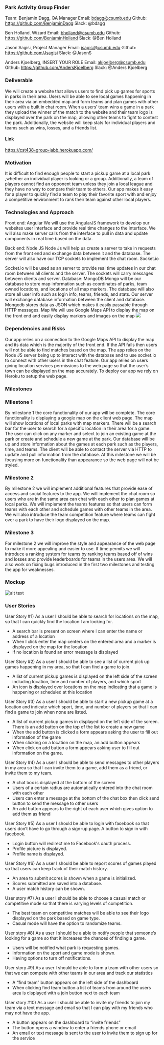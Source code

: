 
### **Park Activity Group Finder**

Team:
Benjamin Dagg, QA Manager
Email: bdagg@csumb.edu
Github: https://github.com/BenjaminDagg
Slack: @bdagg

Ben Holland, Wizard
Email: bholland@csumb.edu
Github: https://github.com/BenjaminHolland
Slack: @Ben Holland

Jason Sagisi, Project Manager
Email: jsagisi@csumb.edu
Github: https://github.com/Jsagisi
Slack: @JasonS

Anders Kjoelberg, INSERT YOUR ROLE
Email: akjoelberg@csumb.edu
Github: https://github.com/AndersKjoelberg
Slack: @Anders Kjoelberg

### Deliverable 

We will create a website that allows users to find pick up games for sports in parks in their area. Users will be able to see local games happening in their area via an embedded map and form teams and plan games with other users with a built in chat room. When a users’ team wins a game in a park they upload the winner of the match to the website and their team logo is displayed over the park on the map, allowing other teams to fight to contest the park. Additionally, the website will keep stats for individual players and teams such as wins, losses, and a friends list.

#### Link 
https://cst438-group-jabb.herokuapp.com/

### Motivation

It is difficult to find enough people to start a pickup game  at a local park ,whether an individual player is looking or a group. Additionally, a team of players cannot find an opponent team unless they join a local league and they have no way to compare their team to others. Our app makes it easy for a player to quickly find a team to play their favorite sport with and enjoy a competitive environment to rank their team against other local players.

### Technologies and Approach

Front end: Angular
We will use the AngularJS framework to develop our websites user interface and provide real time changes to the interface. We will also make server calls from the interface to pull in data and update components in real time based on the data.

Back end: Node JS
Node Js will help us create a server to take in requests from the front end and exchange data between it and the database. The server will also have our TCP sockets to implement the chat room.
Socket.io

Socket.io will be used as an server to provide real time updates in our chat room between all clients and the server. The sockets will carry messages between clients and server.
Database: MongoDB
Mongo will be our database to store map information such as coordinates of parks, team owned locations, and locations of all map markers. The database will also store all user info such as login info, teams, friends, and stats. Our server will exchange database information between the client and database. Mongodb stores data as JSON which makes it easily passable through HTTP messages.
Map
We will use Google Maps API to display the map on the front end and easily display markers and images on the map
![](https://github.com/Jsagisi/CST438-Group-Project/blob/master/design.jpg)
 



### Dependencies and Risks

Our app relies on a connection to the Google Maps API to display the map and its data which is the majority of the front end. If the API fails then users will not be able to find matches based on the map. The app relies on the Node JS server being up to interact with the database and to use socket.io to connect with other users in the chat feature. Our app relies on users giving location services permissions to the web page so that the user’s town can be displayed on the map accurately. To deploy our app we rely on Heroku to setup the web page.

### Milestones

### Milestone 1
By milestone 1 the core functionality of our app will be complete. The core functionality is displaying a google map on the client web page. The map will show locations of local parks with map markers. There will be a search bar for the user to search for a specific location in their area for a game. The user can click on any marker and select to join an existing game at the park or create and schedule a new game at the park. Our database will be up and store information about the games at each park such as the players, time, and teams. The client will be able to contact the server via HTTP to update and pull information from the database. At this milestone we will be focusing more on functionality than appearance so the web page will not be styled.

### Milestone 2
By milestone 2 we will implement additional features that provide ease of access and social features to the app. We will implement the chat room so users who are in the same area can chat with each other to plan games at local parks. We will implement the teams features so that users can form teams with each other and schedule games with other teams in the area. We will also introduce the team competition feature where teams can fight over a park to have their logo displayed on the map.

### Milestone 3
For milestone 2 we will improve the style and appearance of the web page to make it more appealing and easier to use. If time permits we will introduce a ranking system for teams by ranking teams based off of wins and losses and provide leaderboards for teams in the users area. We will also work on fixing bugs introduced in the first two milestones and testing the app for weaknesses. 

### Mockup

![alt text](https://github.com/Jsagisi/CST438-Group-Project/blob/master/mockup.jpg)

### User Stories

User Story #1) As a user I should be able to search for locations on the map, so that I can quickly find the location I am looking for.

* A search bar is present on screen where I can enter the name or address of a location
* When I click enter the map centers on the entered area and a marker is displayed on the map for the location
* If no location is found an error message is displayed

User Story #2) As a user I should be able to see a list of current pick up games happening in my area, so that I can find a game to join.
* A list of current pickup games is displayed on the left side of the screen including location, time and number of players, and which sport
* An icon is displayed over locations on the map indicating that a game is happening or scheduled at this location

User Story #3) As a user I should be able to start a new pickup game at a location and indicate which sport, time, and number of players so that I can find a game to join when none are listed.
* A list of current pickup games in displayed on the left side of the screen. There is an add button on the top of the list to create a new game
* When the add button is clicked a form appears asking the user to fill out information of the game
* When clicking on a location on the map, an add button appears 
* When click on add button a form appears asking user to fill out information on the game.

User Story #4) As a user I should be able to send messages to other players in my area so that I can invite them to a game, add them as a friend, or invite them to my team.
* A chat box is displayed at the bottom of the screen 
* Users of a certain radius are automatically entered into the chat room with each other
* Users can enter a message at the bottom of the chat box then click send button to send the message to other users
* An add button appears to the right of each user which gives option to add them as friend 

User Story #5) As a user I should be able to login with facebook so that users don’t have to go through a sign-up page.
A button to sign in with facebook.
* Login button will redirect me to Facebook's oauth process.
* Profile picture is displayed.
* Profile name is displayed.

User Story #6) As a user I should be able to report scores of games played so that users can keep track of their match history.
* An area to submit scores is shown when a game is initialized.
* Scores submitted are saved into a database.
* A user match history can be shown.

User story #7) As a user I should be able to choose a casual match or competitive mode so that there is varying levels of competition.
* The best team on competitive matches will be able to see their logo displayed on the park based on game type.
* Casual mode will have the option to randomize teams.

User story #8) As a user I should be a able to notify people that someone’s looking for a game so that it increases the chances of finding a game.
* Users will be notified what park is requesting games.
* Information on the sport and game mode is shown.
* Having options to turn off notifications.

User story #9) As a user I should be able to form a team with other users so that we can compete with other teams in our area and track our statistics
* A “find team” button appears on the left side of the dashboard
* When clicking find team button a list of teams from around the users area is displayed with a join button next to each team


User story #10) As a user I should be able to invite my friends to join my team via a text message and email so that I can play with my friends who may not have the app.
* A button appears on the dashboard to “invite friends”
* The button opens a window to enter a friends phone or email
* An email or text message is sent to the user to invite them to sign up for the service

